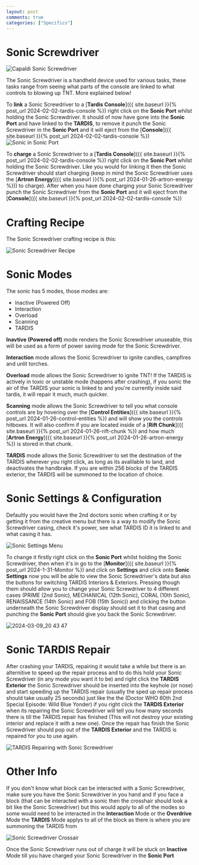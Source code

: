 ```yaml
---
layout: post
comments: true
categories: ["Specifics"]
---
```

# Sonic Screwdriver    
![Capaldi Sonic Screwdriver](../assets/mechanical.png)

The Sonic Screwdriver is a handheld device used for various tasks, these tasks range from seeing what parts of the console are linked to what controls to blowing up TNT. More explained below!

To **link** a Sonic Screwdriver to a [**Tardis Console**]({{ site.baseurl }}{% post_url 2024-02-02-tardis-console %}) right click on the **Sonic Port** whilst holding the Sonic Screwdriver. It should of now have gone into the **Sonic Port** and have linked to the **TARDIS**, to remove it punch the Sonic Screwdriver in the **Sonic Port** and it will eject from the [**Console**]({{ site.baseurl }}{% post_url 2024-02-02-tardis-console %})
![Sonic in Sonic Port](https://github.com/Loqor/ait/assets/152225935/3d84fecb-d1e2-4afc-af3b-e77b5e2ee2dc)

To **charge** a Sonic Screwdriver to a [**Tardis Console**]({{ site.baseurl }}{% post_url 2024-02-02-tardis-console %}) right click on the **Sonic Port** whilst holding the Sonic Screwdriver. Like you would for linking it then the Sonic Screwdriver should start charging (keep in mind the Sonic Screwdriver uses the [**Artron Energy**]({{ site.baseurl }}{% post_url 2024-01-26-artron-energy %})) to charge). After when you have done charging your Sonic Screwdriver punch the Sonic Screwdriver from the **Sonic Port** and it will eject from the [**Console**]({{ site.baseurl }}{% post_url 2024-02-02-tardis-console %})

# Crafting Recipe
The Sonic Screwdriver crafting recipe is this:

![Sonic Screwdriver Recipe](../assets/sonic-crafting-recipe.png)

# Sonic Modes

The sonic has 5 modes, those modes are:

- Inactive (Powered Off)
- Interaction
- Overload
- Scanning
- TARDIS

**Inavtive (Powered off)** mode renders the Sonic Screwdriver unuseable, this will be used as a form of power saving mode for the Sonic Screwdriver.

**Interaction** mode allows the Sonic Screwdriver to ignite candles, campfires and unlit torches.

**Overload** mode allows the Sonic Screwdriver to ignite TNT!  If the TARDIS is actively in toxic or unstable mode (happens after crashing), if you sonic the air of the TARDIS your sonic is linked to and you're currently inside said tardis, it will repair it much, much quicker.

**Scanning** mode allows the Sonic Screwdriver to tell you what console controls are by hovering over the [**Control Entities**]({{ site.baseurl }}{% post_url 2024-01-26-control-entities %}) and will show you the controls hitboxes. It will also confirm if you are located inside of a [**Rift Chunk**]({{ site.baseurl }}{% post_url 2024-01-26-rift-chunk %}) and how much [**Artron Energy**]({{ site.baseurl }}{% post_url 2024-01-26-artron-energy %}) is stored in that chunk.

**TARDIS** mode allows the Sonic Screwdriver to set the destination of the TARDIS wherever you right click, as long as its avalilable to land, and deactivates the handbrake.
If you are within 256 blocks of the TARDIS exterior, the TARDIS will be summoned to the location of choice.

# Sonic Settings & Configuration
Defaultly you would have the 2nd doctors sonic when crafting it or by getting it from the creative menu but there is a way to modify the Sonic Screwdriver casing, check it's power, see what TARDIS ID it is linked to and what casing it has.

![Sonic Settings Menu](https://github.com/Loqor/ait/assets/152225935/2353f7de-332d-45e6-9d28-1d157e5e078d)


To change it firstly right click on the **Sonic Port** whilst holding the Sonic Screwdriver, then when it's in go to the [**Monitor**]({{ site.baseurl }}{% post_url 2024-1-31-Monitor %}) and click on **Settings** and click onto **Sonic Settings** now you will be able to view the Sonic Screwdriver's data but also the buttons for switching TARDIS Interiors & Exteriors. Pressing though them should allow you to change your Sonic Screwdriver to 4 different cases (PRIME (2nd Sonic), MECHANICAL (12th Sonic), CORAL (10th Sonic), RENAISSANCE (14th Sonic) and FOB (15th Sonic)) and clicking the button underneath the Sonic Screwdriver display should set it to that casing and punching the **Sonic Port** should give you back the Sonic Screwdriver.

![2024-03-09_20 43 47](https://github.com/Loqor/ait/assets/152225935/24bff48a-76d2-4102-a51d-4c32fa6ae64a)

# Sonic TARDIS Repair
After crashing your TARDIS, repairing it would take a while but there is an alternitive to speed up the repair process and to do this hold your Sonic Screwdriver (in any mode you want it to be) and right click the **TARDIS Exterior** the Sonic Screwdriver should be inserted into the keyhole (or nose) and start speeding up the TARDIS repair (usually the sped up repair process should take usually 25 seconds) just like the the (Doctor WHO 60th 2nd Special Episode: Wild Blue Yonder) if you right click the **TARDIS Exterior** when its repairing the Sonic Screwdriver will tell you how many seconds there is till the TARDIS repair has finished (This will not destroy your existing interior and replace it with a new one). Once the repair has finish the Sonic Screwdriver should pop out of the **TARDIS Exterior** and the TARDIS is repaired for you to use again.

![TARDIS Repairing with Sonic Screwdriver](https://github.com/Loqor/ait/assets/152225935/67819083-c0a4-4958-a012-4ac15e81b79b)

# Other Info
If you don't know what block can be interacted with a Sonic Screwdriver, make sure you have the Sonic Screwdriver in you hand and if you face a block (that can be interacted with a sonic then the crosshair should look a bit like the Sonic Screwdriver) but this would apply to all of the modes so some would need to be interacted in the **Interaction** Mode or the **Overdrive** Mode the **TARDIS** Mode applys to all of the block as there is where you are summoning the TARDIS from

![Sonic Screwdriver Crossair](https://github.com/Loqor/ait/assets/152225935/00fb8591-f110-461d-90dd-f9c8a97d0640)

Once the Sonic Screwdriver runs out of charge it will be stuck on **Inactive** Mode till you have charged your Sonic Screwdriver in the **Sonic Port**
